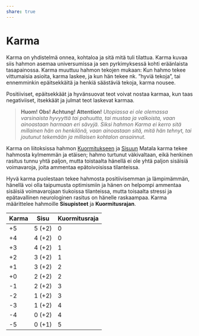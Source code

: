 ```yaml
---
share: true
---
```

# Karma

Karma on yhdistelmä onnea, kohtaloa ja sitä mitä tuli tilattua. Karma kuvaa siis hahmon asemaa universumissa ja sen pyrkimyksessä kohti eräänlaista tasapainossa. Karma muuttuu hahmon tekojen mukaan: Kun hahmo tekee vittumaisia asioita, karma laskee, ja kun hän tekee nk. ”hyviä tekoja”, tai ennemminkin epäitsekkäitä ja henkiä säästäviä tekoja, karma nousee.

Positiiviset, epäitsekkäät ja hyvänsuovat teot voivat nostaa karmaa, kun taas negativiiset, itsekkäät ja julmat teot laskevat karmaa.

> **Huom! Obs! Achtung! Attention!** *Utopiassa ei ole olemassa varsinaista hyvyyttä tai pahuutta, tai mustaa ja valkoista, vaan ainoastaan harmaan eri sävyjä. Siksi hahmon Karma ei kerro sitä millainen hän on henkilönä, vaan ainoastaan sitä, mitä hän tehnyt, tai joutunut tekemään ja millaisen kohtalon ansainnut.*

Karma on liitoksissa hahmon [Kuormitukseen](./Kuormitus.md) ja [Sisuun](Sisus.md) Matala karma tekee hahmosta kylmemmän ja etäisen; hahmo turtunut väkivaltaan, eikä henkinen rasitus tunnu yhtä paljon, mutta toistaalta hänellä ei ole yhtä paljon sisäisiä voimavaroja, joita ammentaa epätoivoisissa tilanteissa.

Hyvä karma puolestaan tekee hahmosta positiivisemman ja lämpimämmän, hänellä voi olla taipumusta optimismiin ja hänen on helpompi ammentaa sisäisiä voimavarojaan tiukoissa tilanteissa, mutta toisaalta stressi ja epätavallinen neurologinen rasitus on hänelle raskaampaa. Karma määrittelee hahmoille **Sisupisteet** ja **Kuormitusrajan**.


| Karma | Sisu   | Kuormitusraja |
| ----- | ------ | --------------- |
| +5    | 5 (+2) | 0               |
| +4    | 4 (+2) | 0               |
| +3    | 4 (+2) | 1               |
| +2    | 3 (+2) | 1               |
| +1    | 3 (+2) | 2               |
| +0    | 2 (+2) | 2               |
| -1    | 2 (+2) | 3               |
| -2    | 1 (+2) | 3               |
| -3    | 1 (+2) | 4               |
| -4    | 0 (+2) | 4               |
| -5    | 0 (+1) | 5               |
